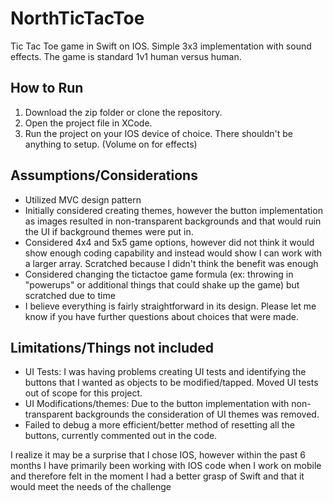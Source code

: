# NorthTicTacToe
Tic Tac Toe game in Swift on IOS. Simple 3x3 implementation with sound effects. The game is standard 1v1 human versus human. 

## How to Run
1. Download the zip folder or clone the repository.
2. Open the project file in XCode.
3. Run the project on your IOS device of choice. There shouldn't be anything to setup. (Volume on for effects)

## Assumptions/Considerations
* Utilized MVC design pattern
* Initially considered creating themes, however the button implementation as images resulted in non-transparent backgrounds and that would ruin the UI if background themes were put in.
* Considered 4x4 and 5x5 game options, however did not think it would show enough coding capability and instead would show I can work with a larger array. Scratched because I didn't think the benefit was enough
* Considered changing the tictactoe game formula (ex: throwing in "powerups" or additional things that could shake up the game) but scratched due to time
* I believe everything is fairly straightforward in its design. Please let me know if you have further questions about choices that were made.

## Limitations/Things not included
* UI Tests: I was having problems creating UI tests and identifying the buttons that I wanted as objects to be modified/tapped. Moved UI tests out of scope for this project.
* UI Modifications/themes: Due to the button implementation with non-transparent backgrounds the consideration of UI themes was removed. 
* Failed to debug a more efficient/better method of resetting all the buttons, currently commented out in the code.

I realize it may be a surprise that I chose IOS, however within the past 6 months I have primarily been working with IOS code when I work on mobile and therefore felt in the moment I had a better grasp of Swift and that it would meet the needs of the challenge
